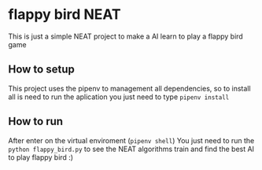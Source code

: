 # flappy bird NEAT

This is just a simple NEAT project to make a AI learn to play a flappy bird game

## How to setup
This project uses the pipenv to management all dependencies, so to install all is need to run the aplication you just need to type `pipenv install`

## How to run
After enter on the virtual enviroment (`pipenv shell`)
You just need to run the `python flappy_bird.py` to see the NEAT algorithms train and find the best AI to play flappy bird :)